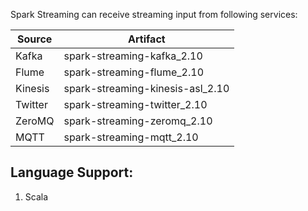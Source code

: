 Spark Streaming can receive streaming input from following services:

|Source   |	Artifact                          |
|---------|-----------------------------------|
|Kafka    |	spark-streaming-kafka_2.10        |
|Flume    |	spark-streaming-flume_2.10        |
|Kinesis  | spark-streaming-kinesis-asl_2.10  |
|Twitter  |	spark-streaming-twitter_2.10      |
|ZeroMQ   |	spark-streaming-zeromq_2.10       |
|MQTT     |	spark-streaming-mqtt_2.10         |

## Language Support:
1) Scala
